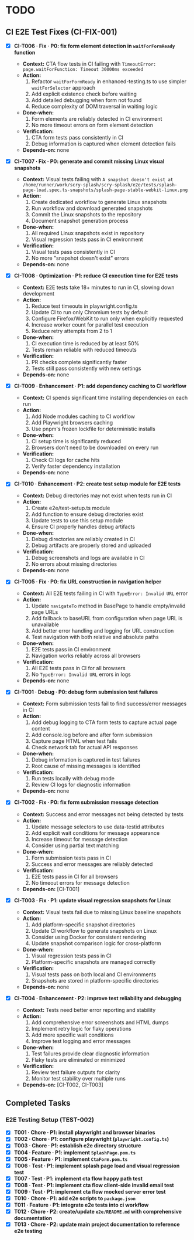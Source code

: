 # TODO

## CI E2E Test Fixes (CI-FIX-001)

- [x] **CI-T006 · Fix · P0: fix form element detection in `waitForFormReady` function**
    - **Context:** CTA flow tests in CI failing with `TimeoutError: page.waitForFunction: Timeout 30000ms exceeded`
    - **Action:**
        1. Refactor `waitForFormReady` in enhanced-testing.ts to use simpler `waitForSelector` approach
        2. Add explicit existence check before waiting
        3. Add detailed debugging when form not found
        4. Reduce complexity of DOM traversal in waiting logic
    - **Done‑when:**
        1. Form elements are reliably detected in CI environment
        2. No more timeout errors on form element detection
    - **Verification:**
        1. CTA form tests pass consistently in CI
        2. Debug information is captured when element detection fails
    - **Depends‑on:** none
    
- [x] **CI-T007 · Fix · P0: generate and commit missing Linux visual snapshots**
    - **Context:** Visual tests failing with `A snapshot doesn't exist at /home/runner/work/scry-splash/scry-splash/e2e/tests/splash-page-load.spec.ts-snapshots/splash-page-stable-webkit-linux.png`
    - **Action:**
        1. Create dedicated workflow to generate Linux snapshots
        2. Run workflow and download generated snapshots
        3. Commit the Linux snapshots to the repository
        4. Document snapshot generation process
    - **Done‑when:**
        1. All required Linux snapshots exist in repository
        2. Visual regression tests pass in CI environment
    - **Verification:**
        1. Visual tests pass consistently in CI
        2. No more "snapshot doesn't exist" errors
    - **Depends‑on:** none

- [x] **CI-T008 · Optimization · P1: reduce CI execution time for E2E tests**
    - **Context:** E2E tests take 18+ minutes to run in CI, slowing down development
    - **Action:**
        1. Reduce test timeouts in playwright.config.ts
        2. Update CI to run only Chromium tests by default
        3. Configure Firefox/WebKit to run only when explicitly requested
        4. Increase worker count for parallel test execution
        5. Reduce retry attempts from 2 to 1
    - **Done‑when:**
        1. CI execution time is reduced by at least 50%
        2. Tests remain reliable with reduced timeouts
    - **Verification:**
        1. PR checks complete significantly faster
        2. Tests still pass consistently with new settings
    - **Depends‑on:** none

- [x] **CI-T009 · Enhancement · P1: add dependency caching to CI workflow**
    - **Context:** CI spends significant time installing dependencies on each run
    - **Action:**
        1. Add Node modules caching to CI workflow
        2. Add Playwright browsers caching
        3. Use pnpm's frozen lockfile for deterministic installs
    - **Done‑when:**
        1. CI setup time is significantly reduced
        2. Browsers don't need to be downloaded on every run
    - **Verification:**
        1. Check CI logs for cache hits
        2. Verify faster dependency installation
    - **Depends‑on:** none

- [x] **CI-T010 · Enhancement · P2: create test setup module for E2E tests**
    - **Context:** Debug directories may not exist when tests run in CI
    - **Action:**
        1. Create e2e/test-setup.ts module
        2. Add function to ensure debug directories exist
        3. Update tests to use this setup module
        4. Ensure CI properly handles debug artifacts
    - **Done‑when:**
        1. Debug directories are reliably created in CI
        2. Debug artifacts are properly stored and uploaded
    - **Verification:**
        1. Debug screenshots and logs are available in CI
        2. No errors about missing directories
    - **Depends‑on:** none

- [x] **CI-T005 · Fix · P0: fix URL construction in navigation helper**
    - **Context:** All E2E tests failing in CI with `TypeError: Invalid URL` error
    - **Action:**
        1. Update `navigateTo` method in BasePage to handle empty/invalid page URLs
        2. Add fallback to baseURL from configuration when page URL is unavailable
        3. Add better error handling and logging for URL construction
        4. Test navigation with both relative and absolute paths
    - **Done‑when:**
        1. E2E tests pass in CI environment
        2. Navigation works reliably across all browsers
    - **Verification:**
        1. All E2E tests pass in CI for all browsers
        2. No `TypeError: Invalid URL` errors in logs
    - **Depends‑on:** none

- [x] **CI-T001 · Debug · P0: debug form submission test failures**
    - **Context:** Form submission tests fail to find success/error messages in CI
    - **Action:**
        1. Add debug logging to CTA form tests to capture actual page content
        2. Add console.log before and after form submission
        3. Capture page HTML when test fails
        4. Check network tab for actual API responses
    - **Done‑when:**
        1. Debug information is captured in test failures
        2. Root cause of missing messages is identified
    - **Verification:**
        1. Run tests locally with debug mode
        2. Review CI logs for diagnostic information
    - **Depends‑on:** none

- [x] **CI-T002 · Fix · P0: fix form submission message detection**
    - **Context:** Success and error messages not being detected by tests
    - **Action:**
        1. Update message selectors to use data-testid attributes
        2. Add explicit wait conditions for message appearance
        3. Increase timeout for message detection
        4. Consider using partial text matching
    - **Done‑when:**
        1. Form submission tests pass in CI
        2. Success and error messages are reliably detected
    - **Verification:**
        1. E2E tests pass in CI for all browsers
        2. No timeout errors for message detection
    - **Depends‑on:** [CI-T001]

- [x] **CI-T003 · Fix · P1: update visual regression snapshots for Linux**
    - **Context:** Visual tests fail due to missing Linux baseline snapshots
    - **Action:**
        1. Add platform-specific snapshot directories
        2. Update CI workflow to generate snapshots on Linux
        3. Consider using Docker for consistent rendering
        4. Update snapshot comparison logic for cross-platform
    - **Done‑when:**
        1. Visual regression tests pass in CI
        2. Platform-specific snapshots are managed correctly
    - **Verification:**
        1. Visual tests pass on both local and CI environments
        2. Snapshots are stored in platform-specific directories
    - **Depends‑on:** none

- [x] **CI-T004 · Enhancement · P2: improve test reliability and debugging**
    - **Context:** Tests need better error reporting and stability
    - **Action:**
        1. Add comprehensive error screenshots and HTML dumps
        2. Implement retry logic for flaky operations
        3. Add more specific wait conditions
        4. Improve test logging and error messages
    - **Done‑when:**
        1. Test failures provide clear diagnostic information
        2. Flaky tests are eliminated or minimized
    - **Verification:**
        1. Review test failure outputs for clarity
        2. Monitor test stability over multiple runs
    - **Depends‑on:** [CI-T002, CI-T003]

## Completed Tasks

### E2E Testing Setup (TEST-002)
- [x] **T001 · Chore · P1: install playwright and browser binaries**
- [x] **T002 · Chore · P1: configure playwright (`playwright.config.ts`)**
- [x] **T003 · Chore · P1: establish e2e directory structure**
- [x] **T004 · Feature · P1: implement `SplashPage.pom.ts`**
- [x] **T005 · Feature · P1: implement `CtaForm.pom.ts`**
- [x] **T006 · Test · P1: implement splash page load and visual regression test**
- [x] **T007 · Test · P1: implement cta flow happy path test**
- [x] **T008 · Test · P1: implement cta flow client-side invalid email test**
- [x] **T009 · Test · P1: implement cta flow mocked server error test**
- [x] **T010 · Chore · P1: add e2e scripts to `package.json`**
- [x] **T011 · Feature · P1: integrate e2e tests into ci workflow**
- [x] **T012 · Chore · P2: create/update `e2e/README.md` with comprehensive documentation**
- [x] **T013 · Chore · P2: update main project documentation to reference e2e testing**